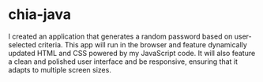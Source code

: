 # chia-java
I created an application that generates a random password based on user-selected criteria.
This app will run in the browser and feature dynamically updated HTML and CSS powered by my JavaScript code. 
 It will also feature a clean and polished user interface and be responsive, ensuring that it adapts to multiple screen sizes.
